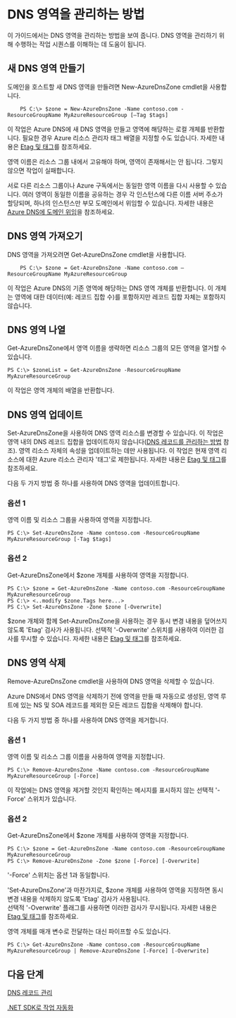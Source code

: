 <properties 
   pageTitle="DNS 영역에 대한 작업 | Microsoft Azure" 
   description="Azure Powershell cmdlet을 사용하여 DNS 영역을 관리할 수 있습니다. Azure DNS에서 DNS 영역을 업데이트, 삭제 및 만드는 방법입니다." 
   services="dns" 
   documentationCenter="na" 
   authors="joaoma" 
   manager="Adinah" 
   editor=""/>

<tags
   ms.service="dns"
   ms.devlang="na"
   ms.topic="article"
   ms.tgt_pltfrm="na"
   ms.workload="infrastructure-services" 
   ms.date="05/01/2015"
   ms.author="joaoma"/>

# DNS 영역을 관리하는 방법

이 가이드에서는 DNS 영역을 관리하는 방법을 보여 줍니다. DNS 영역을 관리하기 위해 수행하는 작업 시퀀스를 이해하는 데 도움이 됩니다.

## 새 DNS 영역 만들기

도메인을 호스트할 새 DNS 영역을 만들려면 New-AzureDnsZone cmdlet을 사용합니다.

		PS C:\> $zone = New-AzureDnsZone -Name contoso.com -ResourceGroupName MyAzureResourceGroup [–Tag $tags] 

이 작업은 Azure DNS에 새 DNS 영역을 만들고 영역에 해당하는 로컬 개체를 반환합니다. 필요한 경우 Azure 리소스 관리자 태그 배열을 지정할 수도 있습니다. 자세한 내용은 [Etag 및 태그](../dns-getstarted-create-dnszone#Etags-and-tags)를 참조하세요.

영역 이름은 리소스 그룹 내에서 고유해야 하며, 영역이 존재해서는 안 됩니다. 그렇지 않으면 작업이 실패합니다.

서로 다른 리소스 그룹이나 Azure 구독에서는 동일한 영역 이름을 다시 사용할 수 있습니다. 여러 영역이 동일한 이름을 공유하는 경우 각 인스턴스에 다른 이름 서버 주소가 할당되며, 하나의 인스턴스만 부모 도메인에서 위임할 수 있습니다. 자세한 내용은 [Azure DNS에 도메인 위임](../dns-domain-delegation)을 참조하세요.

## DNS 영역 가져오기

DNS 영역을 가져오려면 Get-AzureDnsZone cmdlet을 사용합니다.

		PS C:\> $zone = Get-AzureDnsZone -Name contoso.com –ResourceGroupName MyAzureResourceGroup

이 작업은 Azure DNS의 기존 영역에 해당하는 DNS 영역 개체를 반환합니다. 이 개체는 영역에 대한 데이터(예: 레코드 집합 수)를 포함하지만 레코드 집합 자체는 포함하지 않습니다.

## DNS 영역 나열
Get-AzureDnsZone에서 영역 이름을 생략하면 리소스 그룹의 모든 영역을 열거할 수 있습니다.

	PS C:\> $zoneList = Get-AzureDnsZone -ResourceGroupName MyAzureResourceGroup
이 작업은 영역 개체의 배열을 반환합니다.

## DNS 영역 업데이트
Set-AzureDnsZone을 사용하여 DNS 영역 리소스를 변경할 수 있습니다. 이 작업은 영역 내의 DNS 레코드 집합을 업데이트하지 않습니다([DNS 레코드를 관리하는 방법](../dns-operations-recordsets) 참조). 영역 리소스 자체의 속성을 업데이트하는 데만 사용됩니다. 이 작업은 현재 영역 리소스에 대한 Azure 리소스 관리자 '태그'로 제한됩니다. 자세한 내용은 [Etag 및 태그](../dns-getstarted-create-dnszone#Etags-and-tags)를 참조하세요.

다음 두 가지 방법 중 하나를 사용하여 DNS 영역을 업데이트합니다.

### 옵션 1
 
영역 이름 및 리소스 그룹을 사용하여 영역을 지정합니다.

	PS C:\> Set-AzureDnsZone -Name contoso.com -ResourceGroupName MyAzureResourceGroup [-Tag $tags]

### 옵션 2
Get-AzureDnsZone에서 $zone 개체를 사용하여 영역을 지정합니다.

	PS C:\> $zone = Get-AzureDnsZone -Name contoso.com -ResourceGroupName MyAzureResourceGroup
	PS C:\> <..modify $zone.Tags here...>
	PS C:\> Set-AzureDnsZone -Zone $zone [-Overwrite]

$zone 개체와 함께 Set-AzureDnsZone을 사용하는 경우 동시 변경 내용을 덮어쓰지 않도록 'Etag' 검사가 사용됩니다. 선택적 '-Overwrite' 스위치를 사용하여 이러한 검사를 무시할 수 있습니다. 자세한 내용은 [Etag 및 태그](../dns-getstarted-create-dnszone#Etags-and-tags)를 참조하세요.

## DNS 영역 삭제

Remove-AzureDnsZone cmdlet을 사용하여 DNS 영역을 삭제할 수 있습니다.
 
Azure DNS에서 DNS 영역을 삭제하기 전에 영역을 만들 때 자동으로 생성된, 영역 루트에 있는 NS 및 SOA 레코드를 제외한 모든 레코드 집합을 삭제해야 합니다.

다음 두 가지 방법 중 하나를 사용하여 DNS 영역을 제거합니다.

### 옵션 1

영역 이름 및 리소스 그룹 이름을 사용하여 영역을 지정합니다.

	PS C:\> Remove-AzureDnsZone -Name contoso.com -ResourceGroupName MyAzureResourceGroup [-Force] 

이 작업에는 DNS 영역을 제거할 것인지 확인하는 메시지를 표시하지 않는 선택적 '-Force' 스위치가 있습니다.
### 옵션 2

Get-AzureDnsZone에서 $zone 개체를 사용하여 영역을 지정합니다.

	PS C:\> $zone = Get-AzureDnsZone -Name contoso.com -ResourceGroupName MyAzureResourceGroup
	PS C:\> Remove-AzureDnsZone -Zone $zone [-Force] [-Overwrite]

'-Force' 스위치는 옵션 1과 동일합니다.

'Set-AzureDnsZone'과 마찬가지로, $zone 개체를 사용하여 영역을 지정하면 동시 변경 내용을 삭제하지 않도록 'Etag' 검사가 사용됩니다. <BR> 선택적 '-Overwrite' 플래그를 사용하면 이러한 검사가 무시됩니다. 자세한 내용은 [Etag 및 태그](../dns-getstarted-create-dnszone#Etags-and-tags)를 참조하세요.

영역 개체를 매개 변수로 전달하는 대신 파이프할 수도 있습니다.

	PS C:\> Get-AzureDnsZone -Name contoso.com -ResourceGroupName MyAzureResourceGroup | Remove-AzureDnsZone [-Force] [-Overwrite]

## 다음 단계


[DNS 레코드 관리](../dns-operations-recordsets)

[.NET SDK로 작업 자동화](../dns-sdk)

<!---HONumber=62-->